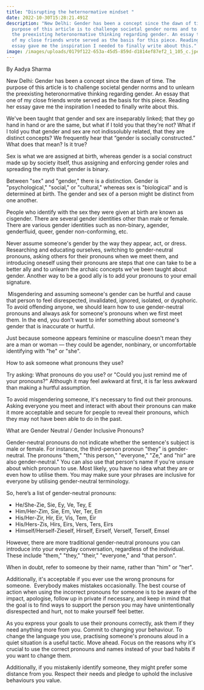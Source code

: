 ```yaml
---
title: "Disrupting the heternormative mindset "
date: 2022-10-30T15:28:21.491Z
description: "New Delhi: Gender has been a concept since the dawn of time. The
  purpose of this article is to challenge societal gender norms and to unlearn
  the preexisting heteronormative thinking regarding gender. An essay that one
  of my close friends wrote served as the basis for this piece. Reading her
  essay gave me the inspiration I needed to finally write about this."
image: /images/uploads/0179f122-653a-45d5-859d-d1814ef87ef2_1_105_c.jpeg
---
```

By Aadya Sharma

New Delhi: Gender has been a concept since the dawn of time. The purpose of this article is to challenge societal gender norms and to unlearn the preexisting heteronormative thinking regarding gender. An essay that one of my close friends wrote served as the basis for this piece. Reading her essay gave me the inspiration I needed to finally write about this. 

We've been taught that gender and sex are inseparably linked; that they go hand in hand or are the same, but what if I told you that they're not? What if I told you that gender and sex are not indissolubly related, that they are distinct concepts? We frequently hear that “gender is socially constructed.” What does that mean? Is it true?

Sex is what we are assigned at birth, whereas gender is a social construct made up by society itself, thus assigning and enforcing gender roles and spreading the myth that gender is binary.

 Between "sex" and "gender," there is a distinction. Gender is "psychological," "social," or "cultural," whereas sex is "biological" and is determined at birth. The gender and sex of a person might be distinct from one another. 

People who identify with the sex they were given at birth are known as cisgender. There are several gender identities other than male or female. There are various gender identities such as non-binary, agender, genderfluid, queer, gender non-conforming, etc.

Never assume someone's gender by the way they appear, act, or dress. Researching and educating ourselves, switching to gender-neutral pronouns, asking others for their pronouns when we meet them, and introducing oneself using their pronouns are steps that one can take to be a better ally and to unlearn the archaic concepts we've been taught about gender. Another way to be a good ally is to add your pronouns to your email signature.

 Misgendering and assuming someone's gender can be hurtful and cause that person to feel disrespected, invalidated, ignored, isolated, or dysphoric. To avoid offending anyone, we should learn how to use gender-neutral pronouns and always ask for someone's pronouns when we first meet them. In the end, you don't want to infer something about someone's gender that is inaccurate or hurtful. 

Just because someone appears feminine or masculine doesn't mean they are a man or woman — they could be agender, nonbinary, or uncomfortable identifying with "he" or "she".

How to ask someone what pronouns they use?

Try asking: What pronouns do you use? or "Could you just remind me of your pronouns?" Although it may feel awkward at first, it is far less awkward than making a hurtful assumption.

To avoid misgendering someone, it's necessary to find out their pronouns. Asking everyone you meet and interact with about their pronouns can make it more acceptable and secure for people to reveal their pronouns, which they may not have been able to do in the past. 

What are Gender Neutral / Gender Inclusive Pronouns?

Gender-neutral pronouns do not indicate whether the sentence's subject is male or female. For instance, the third-person pronoun "they" is gender-neutral. The pronouns "them," "this person," "everyone," "Ze," and "hir" are also gender-neutral." You can also use that person's name if you're unsure about which pronoun to use. Most likely, you have no idea what they are or even how to utilise them. You may make sure your phrases are inclusive for everyone by utilising gender-neutral terminology. 

So, here’s a list of gender-neutral pronouns:

* He/She-Zie, Sie, Ey, Ve, Tey, E
* Him/Her-Zim, Sie, Em, Ver, Ter, Em
* His/Her-Zir, Hir, Eir, Vis, Tem, Eir
* His/Hers-Zis, Hirs, Eirs, Vers, Ters, Eirs
* Himself/Herself-Zieself, Hirself, Eirself, Verself, Terself, Emsel

However, there are more traditional gender-neutral pronouns you can introduce into your everyday conversation, regardless of the individual. These include "them," "they," "their," "everyone," and "that person".

When in doubt, refer to someone by their name, rather than "him" or "her".

Additionally, it's acceptable if you ever use the wrong pronouns for someone.  Everybody makes mistakes occasionally. The best course of action when using the incorrect pronouns for someone is to be aware of the impact, apologise, follow up in private if necessary, and keep in mind that the goal is to find ways to support the person you may have unintentionally disrespected and hurt, not to make yourself feel better. 

As you express your goals to use their pronouns correctly, ask them if they need anything more from you. Commit to changing your behaviour. To change the language you use, practising someone's pronouns aloud in a quiet situation is a useful tactic. Move ahead. Focus on the reasons why it's crucial to use the correct pronouns and names instead of your bad habits if you want to change them. 

Additionally, if you mistakenly identify someone, they might prefer some distance from you. Respect their needs and pledge to uphold the inclusive behaviours you value.